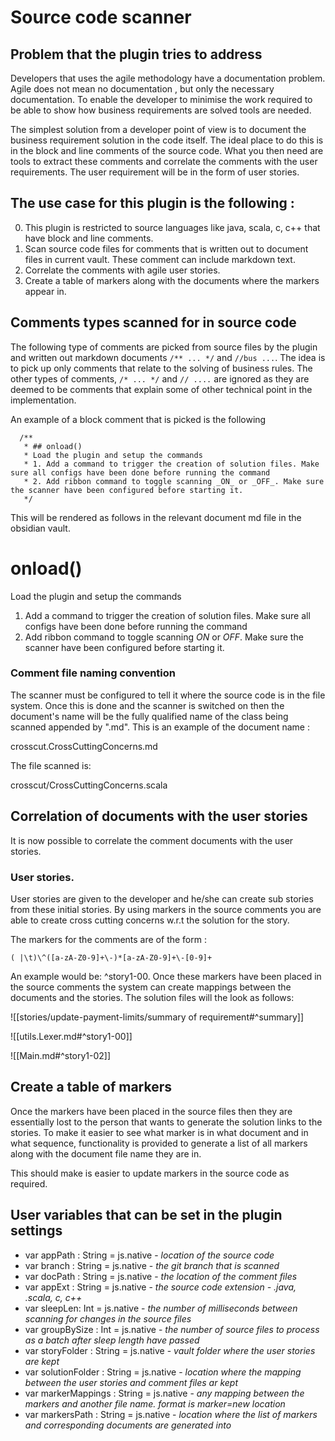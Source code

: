 # Source code scanner

## Problem that the plugin tries to address
Developers that uses the agile methodology have a documentation problem. Agile does not mean no documentation , but 
only the necessary documentation. To enable the developer to minimise the work required to be able to show 
how business requirements are solved tools are needed.

The simplest solution from a developer point of view is to document the business requirement solution in the code itself.
The ideal place to do this is in the block and line comments of the source code. What you then need are tools to extract these comments and correlate
the comments with the user requirements. The user requirement will be in the form of user stories. 


## The use case for this plugin is the following :

0. This plugin is restricted to source languages like java, scala, c, c++ that have block and line comments. 
1. Scan source code files for comments that is written out to document files in current vault. These comment can include markdown text.
2. Correlate the comments with agile user stories.
3. Create a table of markers along with the documents where the markers appear in. 

## Comments types scanned for in source code

The following type of comments are picked from source files by the plugin and written out markdown  documents ```/** ... */``` and ```//bus ...```. 
The idea is to pick up only comments that relate to the solving of business rules. The other types of comments, ```/* ... */``` and ```// ....``` 
are ignored as they are deemed to be comments that explain some of other technical point in the implementation.

An example of a block comment that is picked is the following
```agsl
  /**
   * ## onload()
   * Load the plugin and setup the commands
   * 1. Add a command to trigger the creation of solution files. Make sure all configs have been done before running the command
   * 2. Add ribbon command to toggle scanning _ON_ or _OFF_. Make sure the scanner have been configured before starting it.
   */
```
This will be rendered as follows in the relevant document md file in the obsidian vault.
# onload()
Load the plugin and setup the commands

1. Add a command to trigger the creation of solution files. Make sure all configs have been done before running the command
2. Add ribbon command to toggle scanning _ON_ or _OFF_. Make sure the scanner have been configured before starting it.

### Comment file naming convention

The scanner must be configured to tell it where the source code is in the file system. Once this is done and the scanner is switched on then the 
document's name will be the fully qualified name of the class being scanned appended by ".md". This is an example of the document name :

crosscut.CrossCuttingConcerns.md

The file scanned is:

crosscut/CrossCuttingConcerns.scala

## Correlation of documents with the user stories
It is now possible to correlate the comment documents with the user stories.

### User stories.
User stories are given to the developer and he/she can create sub stories from these initial stories. By using markers in the 
source comments you are able to create cross cutting concerns w.r.t the solution for the story. 

The markers for the comments are of the form :

```agsl
( |\t)\^([a-zA-Z0-9]+\-)*[a-zA-Z0-9]+\-[0-9]+
```
An example would be: ^story1-00. Once these markers have been placed in the source comments the system can create mappings between the 
documents and the stories. The solution files will the look as follows:



![[stories/update-payment-limits/summary of requirement#^summary]]

![[utils.Lexer.md#^story1-00]]

![[Main.md#^story1-02]]

## Create a table of markers
Once the markers have been placed in the source files then they are essentially lost to the person that wants to generate the solution links 
to the stories. To make it easier to see what marker is in what document and in what sequence, functionality is provided to generate a list of all markers along
with the document file name they are in. 

This should make is easier to update markers in the source code as required.

## User variables that can be set in the plugin settings

 *   var appPath : String = js.native - _location of the source code_
 *   var branch : String = js.native - _the git branch that is scanned_
 *   var docPath : String = js.native - _the location of the comment files_
 *   var appExt  : String = js.native - _the source code extension - .java, .scala, c, c++_
 *   var sleepLen: Int    = js.native - _the number of milliseconds between scanning for changes in the source files_
 *   var groupBySize : Int = js.native - _the number of source files to process as a batch after sleep length have passed_
 *   var storyFolder : String = js.native - _vault folder where the user stories are kept_
 *   var solutionFolder : String = js.native - _location where the mapping between the user stories and comment files ar kept_
 *   var markerMappings : String = js.native - _any mapping between the markers and another file name. format is marker=new location_
 *   var markersPath : String = js.native - _location where the list of markers and corresponding documents are generated into_